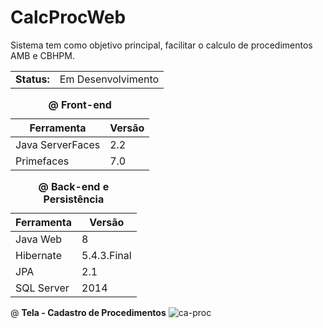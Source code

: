 # CalcProcWeb

Sistema tem como objetivo principal, facilitar o calculo de procedimentos AMB e CBHPM.

<table>
  <tr>
    <td><b>Status:</b></td>
    <td>Em Desenvolvimento</td>
  </tr>
</table>

<table>
  <caption><b> @ Front-end</b></caption>
  <thead>
    <th>Ferramenta</th>
    <th>Versão</th>
  </thead>
  <tbody>
    <tr>
      <td>Java ServerFaces</td>
      <td>2.2</td>
    </tr>
    <tr>
      <td>Primefaces</td>
      <td>7.0</td>
    </tr>
  </tbody>
</table>



<table>
  <caption><b> @ Back-end e Persistência</b></caption>
  <thead>
    <th>Ferramenta</th>
    <th>Versão</th>
  </thead>
  <tbody>
    <tr>
      <td>Java Web</td>
      <td>8</td>
    </tr>
    <tr>
      <td>Hibernate</td>
      <td>5.4.3.Final</td>
    </tr>
    <tr>
      <td>JPA</td>
      <td>2.1</td>
    </tr>
    <tr>
      <td>SQL Server</td>
      <td>2014</td>
    </tr>
  </tbody>
</table>

@ <b>Tela - Cadastro de Procedimentos</b>
![ca-proc](https://user-images.githubusercontent.com/45743353/62048633-c1e1bd00-b1e3-11e9-914b-85c8e3a64bd6.PNG)
